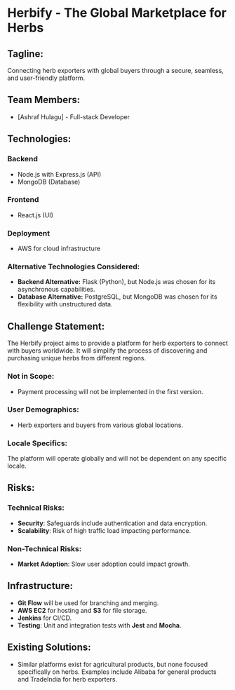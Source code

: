 # Herbify - The Global Marketplace for Herbs

## Tagline:
Connecting herb exporters with global buyers through a secure, seamless, and user-friendly platform.

## Team Members:
- [Ashraf Hulagu] - Full-stack Developer

## Technologies:
### Backend
- Node.js with Express.js (API)
- MongoDB (Database)
  
### Frontend
- React.js (UI)
  
### Deployment
- AWS for cloud infrastructure
  
### Alternative Technologies Considered:
- **Backend Alternative:** Flask (Python), but Node.js was chosen for its asynchronous capabilities.
- **Database Alternative:** PostgreSQL, but MongoDB was chosen for its flexibility with unstructured data.

## Challenge Statement:
The Herbify project aims to provide a platform for herb exporters to connect with buyers worldwide. It will simplify the process of discovering and purchasing unique herbs from different regions.

### Not in Scope:
- Payment processing will not be implemented in the first version.

### User Demographics:
- Herb exporters and buyers from various global locations.

### Locale Specifics:
The platform will operate globally and will not be dependent on any specific locale.

## Risks:
### Technical Risks:
- **Security**: Safeguards include authentication and data encryption.
- **Scalability**: Risk of high traffic load impacting performance.

### Non-Technical Risks:
- **Market Adoption**: Slow user adoption could impact growth.

## Infrastructure:
- **Git Flow** will be used for branching and merging.
- **AWS EC2** for hosting and **S3** for file storage.
- **Jenkins** for CI/CD.
- **Testing**: Unit and integration tests with **Jest** and **Mocha**.

## Existing Solutions:
- Similar platforms exist for agricultural products, but none focused specifically on herbs. Examples include Alibaba for general products and TradeIndia for herb exporters.